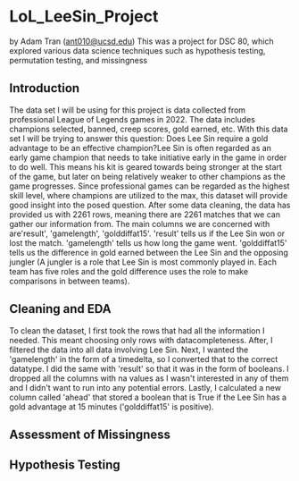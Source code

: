 # LoL_LeeSin_Project
by Adam Tran (ant010@ucsd.edu)
This was a project for DSC 80, which explored various data science techniques such as hypothesis testing, permutation testing, and missingness

## Introduction
The data set I will be using for this project is data collected from professional League of Legends games in 2022. The data includes champions selected, banned, creep scores, gold earned, etc. With this data set I will be trying to answer this question: Does Lee Sin require a gold advantage to be an effective champion?Lee Sin is often regarded as an early game champion that needs to take initiative early in the game in order to do well. This means his kit is geared towards being stronger at the start of the game, but later on being relatively weaker to other champions as the game progresses. Since professional games can be regarded as the highest skill level, where champions are utilized to the max, this dataset will provide good insight into the posed question. 
After some data cleaning, the data has provided us with 2261 rows, meaning there are 2261 matches that we can gather our information from. The main columns we are concerned with are'result', 'gamelength', 'golddiffat15'. 'result' tells us if the Lee Sin won or lost the match. 'gamelength' tells us how long the game went. 'golddiffat15' tells us the difference in gold earned between the Lee Sin and the opposing jungler (A jungler is a role that Lee Sin is most commonly played in. Each team has five roles and the gold difference uses the role to make comparisons in between teams). 

## Cleaning and EDA
To clean the dataset, I first took the rows that had all the information I needed. This meant choosing only rows with datacompleteness. After, I filtered the data into all data involving Lee Sin. Next, I wanted the  'gamelength' in the form of a timedelta, so I converted that to the correct datatype. I did the same with 'result' so that it was in the form of booleans. I dropped all the columns with na values as I wasn't interested in any of them and I didn't want to run into any potential errors. Lastly, I calculated a new column called 'ahead' that stored a boolean that is True if the Lee Sin has a gold advantage at 15 minutes ('golddiffat15' is positive). 

## Assessment of Missingness

## Hypothesis Testing
